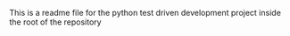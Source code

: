 This is a readme file for the python test driven development project inside the root of the repository
